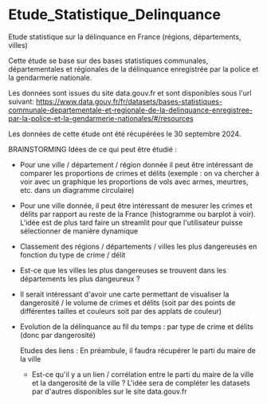 # Etude_Statistique_Delinquance
Etude statistique sur la délinquance en France (régions, départements, villes)

Cette étude se base sur des bases statistiques communales, départementales et régionales de la délinquance enregistrée par la police et la gendarmerie nationale. 

Les données sont issues du site data.gouv.fr et sont disponibles sous l'url suivant: https://www.data.gouv.fr/fr/datasets/bases-statistiques-communale-departementale-et-regionale-de-la-delinquance-enregistree-par-la-police-et-la-gendarmerie-nationales/#/resources

Les données de cette étude ont été récupérées le 30 septembre 2024. 

BRAINSTORMING
Idées de ce qui peut être étudié : 
- Pour une ville / département / région donnée il peut être intéressant de comparer les proportions de crimes et délits (exemple : on va chercher à voir avec un graphique les proportions de vols avec armes, meurtres, etc. dans un diagramme circulaire)
- Pour une ville donnée, il peut être intéressant de mesurer les crimes et délits par rapport au reste de la France (histogramme ou barplot à voir). L'idée est de plus tard faire un streamlit pour que l'utilisateur puisse sélectionner de manière dynamique
- Classement des régions / départements / villes les plus dangereuses en fonction du type de crime / délit 
- Est-ce que les villes les plus dangereuses se trouvent dans les départements les plus dangeureux ?
- Il serait intéressant d'avoir une carte permettant de visualiser la dangerosité / le volume de crimes et délits (soit par des points de différentes tailles et couleurs soit par des applats de couleur)
- Evolution de la délinquance au fil du temps : par type de crime et délits (donc par dangerosité)

  Etudes des liens :
  En préambule, il faudra récupérer le parti du maire de la ville
  - Est-ce qu'il y a un lien / corrélation entre le parti du maire de la ville et la dangerosité de la ville ?
  L'idée sera de compléter les datasets par d'autres disponibles sur le site data.gouv.fr
